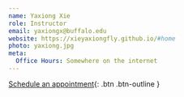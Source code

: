 ```yaml
---
name: Yaxiong Xie
role: Instructor
email: yaxiongx@buffalo.edu 
website: https://xieyaxiongfly.github.io/#home
photo: yaxiong.jpg
meta:
  Office Hours: Somewhere on the internet
---
```


[Schedule an appointment](#){: .btn .btn-outline }
